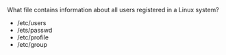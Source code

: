 What file contains information about all users registered in a Linux system?

* /etc/users
* /ets/passwd
* /etc/profile
* /etc/group
